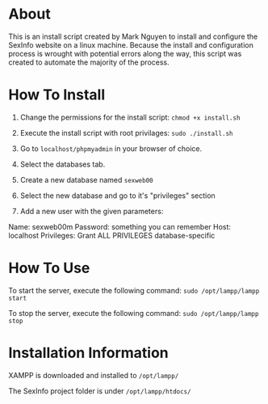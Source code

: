 About
=====

This is an install script created by Mark Nguyen to install and configure the SexInfo website on a linux machine.  Because the install and configuration process is wrought with potential errors along the way, this script was created to automate the majority of the process.

How To Install
==============

1) Change the permissions for the install script:
`chmod +x install.sh`

2) Execute the install script with root privilages:
`sudo ./install.sh`

3) Go to `localhost/phpmyadmin` in your browser of choice.

4) Select the databases tab.

5) Create a new database named `sexweb00`

6) Select the new database and go to it's "privileges" section

7) Add a new user with the given parameters:

Name: sexweb00m
Password: something you can remember
Host: localhost
Privileges: Grant ALL PRIVILEGES database-specific


How To Use
==========

To start the server, execute the following command:
`sudo /opt/lampp/lampp start`


To stop the server, execute the following command:
`sudo /opt/lampp/lampp stop`


Installation Information
========================

XAMPP is downloaded and installed to `/opt/lampp/`

The SexInfo project folder is under `/opt/lampp/htdocs/`
